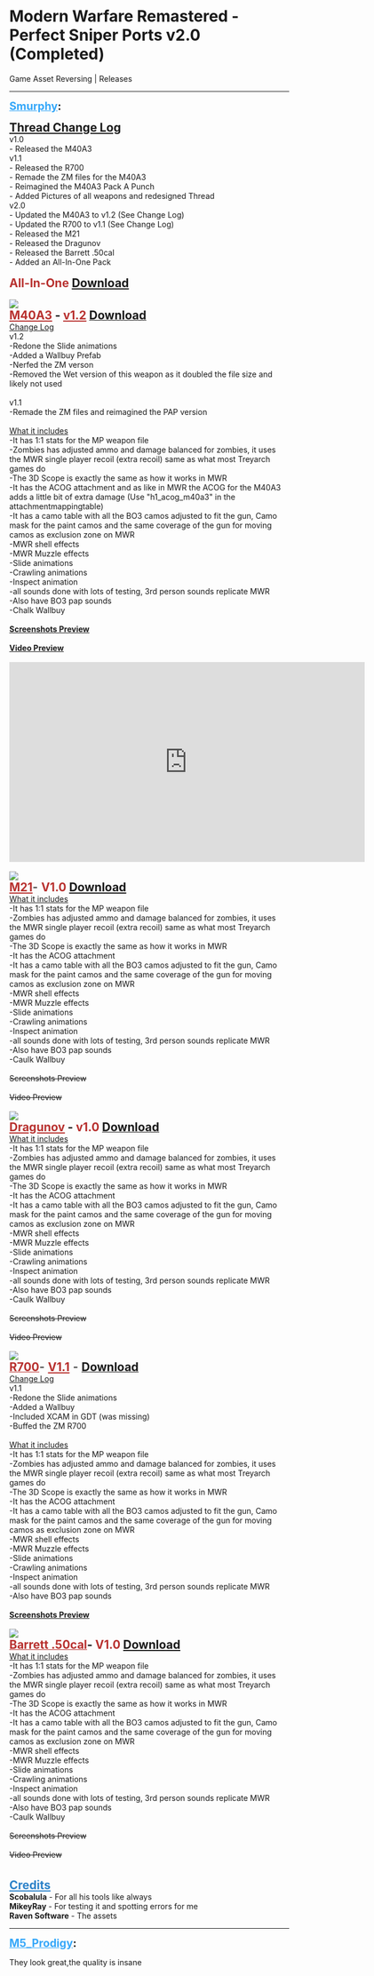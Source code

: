# Modern Warfare Remastered - Perfect Sniper Ports v2.0 (Completed)
Game Asset Reversing | Releases

---
<strong style="font-size: 1.4em;"><span style="text-decoration: underline;text-decoration-color: #34a7f9;"><span style="color:#34a7f9;">Smurphy</span></span>:</strong>

<p><span style="font-size:1.5em;"><strong><span style="text-decoration: underline">Thread Change Log</span></strong></span><br />   v1.0<br />          - Released the M40A3<br />   v1.1<br />          - Released the R700<br />          - Remade the ZM files for the M40A3<br />          - Reimagined the M40A3 Pack A Punch<br />          - Added Pictures of all weapons and redesigned Thread<br />   v2.0<br />          - Updated the M40A3 to v1.2 (See Change Log)<br />          - Updated the R700 to v1.1 (See Change Log)<br />          - Released the M21<br />          - Released the Dragunov<br />          - Released the Barrett .50cal<br />          - Added an All-In-One Pack<br /><br /><span style="font-size:1.5em;"><span style="color:rgb(184, 49, 47);"><strong>All-In-One <a href="https://mega.nz/file/eptkDQQJ#9alwCS3P-hPOFxYVx1QQa8WenOkNKxVWBJ4EdfyYLTc">Download</a></strong></span></span><br /><br /><img style="max-width: 500px;" src="{{ '/wiki/threads/assets/a.1150.jpg' | relative_url }}"><br />
<span style="font-size:1.5em;"><strong><span style="color:rgb(184, 49, 47);"><strong><span style="text-decoration: underline">M40A3</span></strong></span> - <span style="color:rgb(184, 49, 47);"><strong><span style="text-decoration: underline">v1.2</span></strong></span> </strong></span><a href="https://mega.nz/file/iw80RY7S#JS2u5xENFr9c3NQ61W8XJwlsGwGhxzFE0uxSrAny95k"><span style="font-size:1.5em;"><strong>Download</strong></span></a><br /><span style="text-decoration: underline">Change Log</span><br />    v1.2<br />    -Redone the Slide animations<br />    -Added a Wallbuy Prefab<br />    -Nerfed the ZM verson<br />    -Removed the Wet version of this weapon as it doubled the file size and likely not used<br /><br />    v1.1<br />    -Remade the ZM files and reimagined the PAP version<br /><br /><span style="text-decoration: underline">What it includes</span><br />    -It has 1:1 stats for the MP weapon file<br />    -Zombies has adjusted ammo and damage balanced for zombies, it uses the MWR single player recoil (extra recoil) same as what most Treyarch games do<br />    -The 3D Scope is exactly the same as how it works in MWR<br />    -It has the ACOG attachment and as like in MWR the ACOG for the M40A3 adds a little bit of extra damage (Use &quot;h1_acog_m40a3&quot; in the attachmentmappingtable)<br />    -It has a camo table with all the BO3 camos adjusted to fit the gun, Camo mask for the paint camos and the same coverage of the gun for moving camos as exclusion zone on MWR<br />    -MWR shell effects<br />    -MWR Muzzle effects<br />    -Slide animations<br />    -Crawling animations<br />    -Inspect animation<br />    -all sounds done with lots of testing, 3rd person sounds replicate MWR<br />    -Also have BO3 pap sounds<br />    -Chalk Wallbuy<br /><br /><a href="https://imgur.com/gallery/WN2k16P"><strong>Screenshots Preview</strong></a><br /><br /><a href="http://S9YQkCcX8TU"><strong>Video Preview</strong></a><br /><br /><iframe type="text/html" width="640" height="360" src="https://www.youtube.com/embed/S9YQkCcX8TU" frameborder="0"></iframe><br />
<br /><img style="max-width: 500px;" src="{{ '/wiki/threads/assets/a.1157.jpg' | relative_url }}"><br />
<span style="color:rgb(184, 49, 47);"><strong><span style="font-size:1.5em;"><span style="text-decoration: underline">M21</span></span></strong></span><span style="font-size:1.5em;">- <strong><span style="color:rgb(184, 49, 47);">V1.0 <a href="https://mega.nz/file/2ltWDKTS#GFwYnzOinbKIoztp4yjnqr2cxnOIb-JMNonXZaVTYJM">Download</a></span></strong></span><br /><span style="text-decoration: underline">What it includes</span><br />    -It has 1:1 stats for the MP weapon file<br />    -Zombies has adjusted ammo and damage balanced for zombies, it uses the MWR single player recoil (extra recoil) same as what most Treyarch games do<br />    -The 3D Scope is exactly the same as how it works in MWR<br />    -It has the ACOG attachment<br />    -It has a camo table with all the BO3 camos adjusted to fit the gun, Camo mask for the paint camos and the same coverage of the gun for moving camos as exclusion zone on MWR<br />    -MWR shell effects<br />    -MWR Muzzle effects<br />    -Slide animations<br />    -Crawling animations<br />    -Inspect animation<br />    -all sounds done with lots of testing, 3rd person sounds replicate MWR<br />    -Also have BO3 pap sounds<br />    -Caulk Wallbuy<br /><br /><span style="text-decoration: line-through">Screenshots Preview<br /><br />Video Preview</span><br />
<br /><span style="font-size:1.4em;"><img style="max-width: 500px;" src="{{ '/wiki/threads/assets/a.1158.jpg' | relative_url }}"></span><br />
<span style="font-size:1.5em;"><strong><span style="color:rgb(184, 49, 47);"><span style="text-decoration: underline">Dragunov</span></span> - <span style="color:rgb(184, 49, 47);">v1.0 </span></strong></span><a href="https://mega.nz/file/L812HIKJ#W16-EJeaL-yuSEIx93xCr9PyhWCvf8K1N-75KObJ82I"><span style="font-size:1.5em;"><strong>Download</strong></span></a><br /><span style="text-decoration: underline">What it includes</span><br />    -It has 1:1 stats for the MP weapon file<br />    -Zombies has adjusted ammo and damage balanced for zombies, it uses the MWR single player recoil (extra recoil) same as what most Treyarch games do<br />    -The 3D Scope is exactly the same as how it works in MWR<br />    -It has the ACOG attachment<br />    -It has a camo table with all the BO3 camos adjusted to fit the gun, Camo mask for the paint camos and the same coverage of the gun for moving camos as exclusion zone on MWR<br />    -MWR shell effects<br />    -MWR Muzzle effects<br />    -Slide animations<br />    -Crawling animations<br />    -Inspect animation<br />    -all sounds done with lots of testing, 3rd person sounds replicate MWR<br />    -Also have BO3 pap sounds<br />    -Caulk Wallbuy<br /><br /><span style="text-decoration: line-through">Screenshots Preview<br /><br />Video Preview</span><br />
<br /><img style="max-width: 500px;" src="{{ '/wiki/threads/assets/a.1156.jpg' | relative_url }}"><br />
<span style="color:rgb(184, 49, 47);"><strong><span style="text-decoration: underline"><span style="font-size:1.5em;">R700</span></span></strong></span><span style="font-size:1.5em;">- <span style="color:rgb(184, 49, 47);"><strong><span style="text-decoration: underline">V1.1</span></strong></span> - </span><a href="https://mega.nz/file/Ph0UFSSJ#PDTk40BiLsVgkPiBQZDp5djkCy1RkOV53vSdlfdUmRo"><strong><span style="font-size:1.5em;">Download</span></strong></a><br /><span style="text-decoration: underline">Change Log</span><br />    v1.1<br />    -Redone the Slide animations<br />    -Added a Wallbuy<br />    -Included XCAM in GDT (was missing)<br />    -Buffed the ZM R700<br /><br /><span style="text-decoration: underline">What it includes</span><br />    -It has 1:1 stats for the MP weapon file<br />    -Zombies has adjusted ammo and damage balanced for zombies, it uses the MWR single player recoil (extra recoil) same as what most Treyarch games do<br />    -The 3D Scope is exactly the same as how it works in MWR<br />    -It has the ACOG attachment<br />    -It has a camo table with all the BO3 camos adjusted to fit the gun, Camo mask for the paint camos and the same coverage of the gun for moving camos as exclusion zone on MWR<br />    -MWR shell effects<br />    -MWR Muzzle effects<br />    -Slide animations<br />    -Crawling animations<br />    -Inspect animation<br />    -all sounds done with lots of testing, 3rd person sounds replicate MWR<br />    -Also have BO3 pap sounds<br /><br /><a href="https://imgur.com/gallery/0ZPORDK"><strong>Screenshots Preview</strong></a><br />
<br /><img style="max-width: 500px;" src="{{ '/wiki/threads/assets/a.1159.jpg' | relative_url }}"><br />
<span style="color:rgb(184, 49, 47);"><span style="text-decoration: underline"><span style="font-size:1.5em;"><strong>Barrett .50cal</strong></span></span></span><span style="font-size:1.5em;"><strong>- </strong><span style="color:rgb(184, 49, 47);"><strong>V1.0 <a href="https://mega.nz/file/Kl9iEa5Y#trzlBYGHJ3Jts4zRpDIZ6b7VaaTkNnx8RVJp-XTa4IY">Download</a></strong></span></span><br /><span style="text-decoration: underline">What it includes</span><br />    -It has 1:1 stats for the MP weapon file<br />    -Zombies has adjusted ammo and damage balanced for zombies, it uses the MWR single player recoil (extra recoil) same as what most Treyarch games do<br />    -The 3D Scope is exactly the same as how it works in MWR<br />    -It has the ACOG attachment<br />    -It has a camo table with all the BO3 camos adjusted to fit the gun, Camo mask for the paint camos and the same coverage of the gun for moving camos as exclusion zone on MWR<br />    -MWR shell effects<br />    -MWR Muzzle effects<br />    -Slide animations<br />    -Crawling animations<br />    -Inspect animation<br />    -all sounds done with lots of testing, 3rd person sounds replicate MWR<br />    -Also have BO3 pap sounds<br />    -Caulk Wallbuy<br /><br /><span style="text-decoration: line-through">Screenshots Preview<br /><br />Video Preview</span><br />
<br /><br /><span style="color:rgb(44, 130, 201);"><span style="font-size:1.5em;"><strong><span style="text-decoration: underline">Credits</span></strong></span></span><br /><strong>Scobalula</strong> - For all his tools like always<br /><strong>MikeyRay</strong> - For testing it and spotting errors for me<br /><strong>Raven Software</strong> - The assets</p>

---
<strong style="font-size: 1.4em;"><span style="text-decoration: underline;text-decoration-color: #34a7f9;"><span style="color:#34a7f9;">M5_Prodigy</span></span>:</strong>

<p>They look great,the quality is insane</p>
